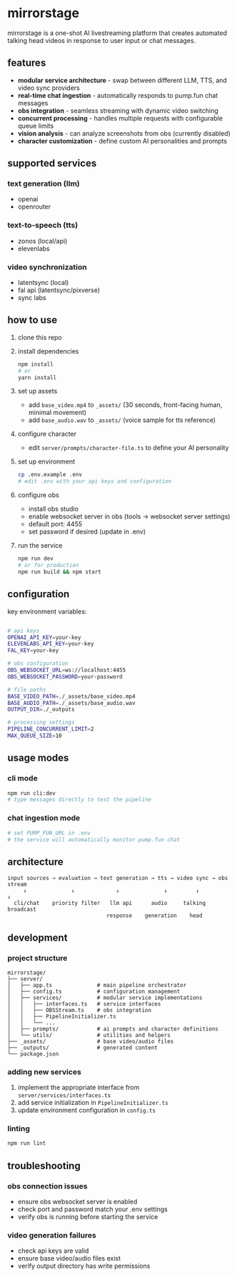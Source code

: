 # mirrorstage

mirrorstage is a one-shot AI livestreaming platform that creates automated talking head videos in response to user input or chat messages.

## features

- **modular service architecture** - swap between different LLM, TTS, and video sync providers
- **real-time chat ingestion** - automatically responds to pump.fun chat messages
- **obs integration** - seamless streaming with dynamic video switching
- **concurrent processing** - handles multiple requests with configurable queue limits
- **vision analysis** - can analyze screenshots from obs (currently disabled)
- **character customization** - define custom AI personalities and prompts

## supported services

### text generation (llm)

- openai
- openrouter

### text-to-speech (tts)

- zonos (local/api)
- elevenlabs

### video synchronization

- latentsync (local)
- fal api (latentsync/pixverse)
- sync labs

## how to use

1. clone this repo

2. install dependencies

   ```bash
   npm install
   # or
   yarn install
   ```

3. set up assets

   - add `base_video.mp4` to `_assets/` (30 seconds, front-facing human, minimal movement)
   - add `base_audio.wav` to `_assets/` (voice sample for tts reference)

4. configure character

   - edit `server/prompts/character-file.ts` to define your AI personality

5. set up environment

   ```bash
   cp .env.example .env
   # edit .env with your api keys and configuration
   ```

6. configure obs

   - install obs studio
   - enable websocket server in obs (tools → websocket server settings)
   - default port: 4455
   - set password if desired (update in .env)

7. run the service
   ```bash
   npm run dev
   # or for production
   npm run build && npm start
   ```

## configuration

key environment variables:

```bash

# api keys
OPENAI_API_KEY=your-key
ELEVENLABS_API_KEY=your-key
FAL_KEY=your-key

# obs configuration
OBS_WEBSOCKET_URL=ws://localhost:4455
OBS_WEBSOCKET_PASSWORD=your-password

# file paths
BASE_VIDEO_PATH=./_assets/base_video.mp4
BASE_AUDIO_PATH=./_assets/base_audio.wav
OUTPUT_DIR=./_outputs

# processing settings
PIPELINE_CONCURRENT_LIMIT=2
MAX_QUEUE_SIZE=10
```

## usage modes

### cli mode

```bash
npm run cli:dev
# type messages directly to test the pipeline
```

### chat ingestion mode

```bash
# set PUMP_FUN_URL in .env
# the service will automatically monitor pump.fun chat
```

## architecture

```
input sources → evaluation → text generation → tts → video sync → obs stream
     ↓              ↓             ↓              ↓         ↓           ↓
  cli/chat    priority filter   llm api      audio     talking    broadcast
                               response    generation    head
```

## development

### project structure

```
mirrorstage/
├── server/
│   ├── app.ts              # main pipeline orchestrator
│   ├── config.ts           # configuration management
│   ├── services/           # modular service implementations
│   │   ├── interfaces.ts   # service interfaces
│   │   ├── OBSStream.ts    # obs integration
│   │   ├── PipelineInitializer.ts
│   │   └── ...
│   ├── prompts/            # ai prompts and character definitions
│   └── utils/              # utilities and helpers
├── _assets/                # base video/audio files
├── _outputs/               # generated content
└── package.json
```

### adding new services

1. implement the appropriate interface from `server/services/interfaces.ts`
2. add service initialization in `PipelineInitializer.ts`
3. update environment configuration in `config.ts`

### linting

```bash
npm run lint
```

## troubleshooting

### obs connection issues

- ensure obs websocket server is enabled
- check port and password match your .env settings
- verify obs is running before starting the service

### video generation failures

- check api keys are valid
- ensure base video/audio files exist
- verify output directory has write permissions
